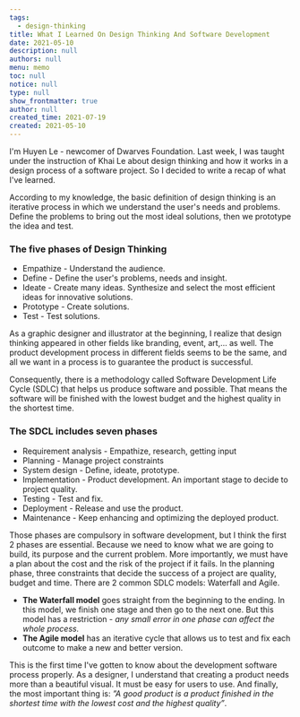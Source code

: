 ```yaml
---
tags: 
  - design-thinking
title: What I Learned On Design Thinking And Software Development
date: 2021-05-10
description: null
authors: null
menu: memo
toc: null
notice: null
type: null
show_frontmatter: true
author: null
created_time: 2021-07-19
created: 2021-05-10
---
```


I'm Huyen Le - newcomer of Dwarves Foundation. Last week, I was taught under the instruction of Khai Le about design thinking and how it works in a design process of a software project. So I decided to write a recap of what I've learned.


According to my knowledge, the basic definition of design thinking is an iterative process in which we understand the user's needs and problems. Define the problems to bring out the most ideal solutions, then we prototype the idea and test.


### The five phases of Design Thinking

* Empathize - Understand the audience.
* Define - Define the user's problems, needs and insight.
* Ideate - Create many ideas. Synthesize and select the most efficient ideas for innovative solutions.
* Prototype - Create solutions.
* Test - Test solutions.

As a graphic designer and illustrator at the beginning, I realize that design thinking appeared in other fields like branding, event, art,... as well. The product development process in different fields seems to be the same, and all we want in a process is to guarantee the product is successful. 

Consequently, there is a methodology called Software Development Life Cycle (SDLC) that helps us produce software and possible. That means the software will be finished with the lowest budget and the highest quality in the shortest time.


### The SDCL includes seven phases

* Requirement analysis - Empathize, research, getting input
* Planning - Manage project constraints
* System design - Define, ideate, prototype.
* Implementation - Product development. An important stage to decide to project quality.
* Testing - Test and fix.
* Deployment - Release and use the product.
* Maintenance - Keep enhancing and optimizing the deployed product.

Those phases are compulsory in software development, but I think the first 2 phases are essential. Because we need to know what we are going to build, its purpose and the current problem. More importantly, we must have a plan about the cost and the risk of the project if it fails. In the planning phase, three constraints that decide the success of a project are quality, budget and time. There are 2 common SDLC models: Waterfall and Agile.

* **The Waterfall model** goes straight from the beginning to the ending. In this model, we finish one stage and then go to the next one. But this model has a restriction - *any small error in one phase can affect the whole process.*
* **The Agile model** has an iterative cycle that allows us to test and fix each outcome to make a new and better version.

This is the first time I've gotten to know about the development software process properly. As a designer, I understand that creating a product needs more than a beautiful visual. It must be easy for users to use. And finally, the most important thing is: *”A good product is a product finished in the shortest time with the lowest cost and the highest quality”*.
